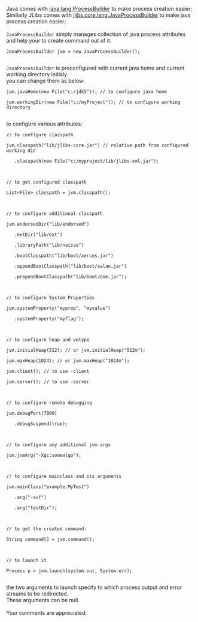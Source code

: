 Java comes with [java.lang.ProcessBuilder](http://java.sun.com/j2se/1.5.0/docs/api/java/lang/ProcessBuilder.html) to make process creation easier;<br>
Similarly JLibs comes with <a href='http://code.google.com/p/jlibs/source/browse/trunk/core/src/main/java/jlibs/core/lang/JavaProcessBuilder.java'>jlibs.core.lang.JavaProcessBuilder</a> to make java process creation easier;<br>
<br>
<code>JavaProcessBuilder</code> simply manages collection of java process attributes and help your to create command out of it.<br>
<pre><code>JavaProcessBuilder jvm = new JavaProcessBuilder();<br>
</code></pre>

<code>JavaProcessBuilder</code> is preconfigured with current java home and current working directory initialy.<br>
you can change them as below:<br>
<pre><code>jvm.javaHome(new File("c:/jdk5")); // to configure java home<br>
jvm.workingDir(new File("c:/myProject")); // to configure working directory<br>
</code></pre>

to configure various attributes:<br>
<pre><code>// to configure classpath<br>
jvm.classpath("lib/jlibs-core.jar") // relative path from configured working dir<br>
   .classpath(new File("c:/myproject/lib/jlibs-xml.jar");<br>
<br>
// to get configured classpath<br>
List&lt;File&gt; classpath = jvm.classpath();<br>
<br>
// to configure additional classpath<br>
jvm.endorsedDir("lib/endorsed")<br>
   .extDir("lib/ext")<br>
   .libraryPath("lib/native")<br>
   .bootClasspath("lib/boot/xerces.jar")<br>
   .appendBootClasspath("lib/boot/xalan.jar")<br>
   .prependBootClasspath("lib/boot/dom.jar");<br>
<br>
// to configure System Properties<br>
jvm.systemProperty("myprop", "myvalue")<br>
   .systemProperty("myflag");<br>
<br>
// to configure heap and vmtype<br>
jvm.initialHeap(512); // or jvm.initialHeap("512m");<br>
jvm.maxHeap(1024); // or jvm.maxHeap("1024m");<br>
jvm.client(); // to use -client<br>
jvm.server(); // to use -server<br>
<br>
// to configure remote debugging<br>
jvm.debugPort(7000)<br>
   .debugSuspend(true);<br>
<br>
// to configure any additional jvm args<br>
jvm.jvmArg("-Xgc:somealgo");<br>
<br>
// to configure mainclass and its arguments<br>
jvm.mainClass("example.MyTest")<br>
   .arg("-xvf")<br>
   .arg("testDir");<br>
<br>
// to get the created command:<br>
String command[] = jvm.command();<br>
<br>
// to launch it<br>
Process p = jvm.launch(system.out, System.err);<br>
</code></pre>
the two arguments to launch specify to which process output and error streams to be redirected.<br>
These arguments can be null.<br>
<br>
Your comments are appreciated;